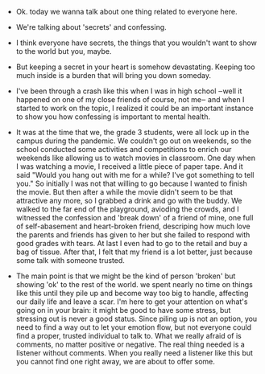 - Ok. today we wanna talk about one thing related to everyone here.
- We're talking about 'secrets' and confessing.
- I think everyone have secrets, the things that you wouldn't want to show to the world but you, maybe.
- But keeping a secret in your heart is somehow devastating. Keeping too much inside is a burden that will bring you down someday.
- I've been through a crash like this when I was in high school ‒well it happened on one of my close friends of course, not me‒ and when I started to work on the topic, I realized it could be an important instance to show you how confessing is important to mental health.

- It was at the time that we, the grade 3 students,  were all lock up in the campus during the pandemic. We couldn't go out on weekends, so the school conducted some activities and competitions to enrich our weekends like allowing us to watch movies in classroom. One day when I was watching a movie, I received a little piece of paper tape. And it said "Would you hang out with me for a while? I've got something to tell you." So initially I was not that willing to go because I wanted to finish the movie. But then after a while the movie didn't seem to be that attractive any more, so I grabbed a drink and go with the buddy. We walked to the far end of the playground, avioding the crowds, and I witnessed the confession and 'break down' of a friend of mine, one full of self-abasement and heart-broken friend, descriping how much love the parents and friends has given to her but she failed to respond with good grades with tears. At last I even had to go to the retail and buy a bag of tissue. After that, I felt that my friend is a lot better, just because some talk with someone trusted.

- The main point is that we might be the kind of person 'broken' but showing 'ok' to the rest of the world. we spent nearly no time on things like this until they pile up and become way too big to handle, affecting our daily life and leave a scar. I'm here to get your attention on what's going on in your brain: it might be good to have some stress, but stressing out is never a good status. Since piling up is not an option, you need to find a way out to let your emotion flow, but not everyone could find a proper, trusted individual to talk to. What we really afraid of is comments, no matter positive or negative. The real thing needed is a listener without comments. When you really need a listener like this but you cannot find one right away, we are about to offer some.